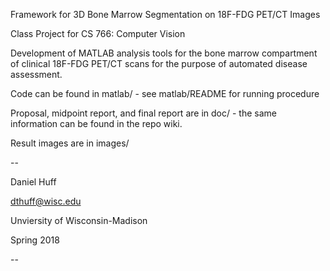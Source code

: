 Framework for 3D Bone Marrow Segmentation on 18F-FDG PET/CT Images 

Class Project for CS 766: Computer Vision



Development of MATLAB analysis tools for the bone marrow compartment of clinical 18F-FDG PET/CT scans for the purpose of automated disease assessment.

Code can be found in matlab/ - see matlab/README for running procedure

Proposal, midpoint report, and final report are in doc/ - the same information can be found in the repo wiki.

Result images are in images/



--

Daniel Huff

dthuff@wisc.edu

Unviersity of Wisconsin-Madison

Spring 2018

--